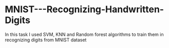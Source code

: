 # MNIST---Recognizing-Handwritten-Digits
In this task I used SVM, KNN and Random forest algorithms to train them in recognizing digits from MNIST dataset 
